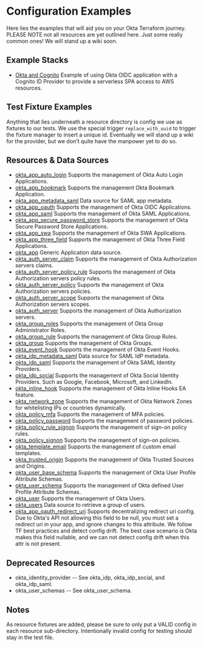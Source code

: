 # Configuration Examples

Here lies the examples that will aid you on your Okta Terraform journey. PLEASE NOTE not all resources are yet outlined here. Just some really common ones! We will stand up a wiki soon.

## Example Stacks

- [Okta and Cognito](./oidc-cognito-stack.tf) Example of using Okta OIDC application with a Cognito ID Provider to provide a serverless SPA access to AWS resources.

## Test Fixture Examples

Anything that lies underneath a resource directory is config we use as fixtures to our tests. We use the special trigger `replace_with_uuid` to trigger the fixture manager to insert a unique id. Eventually we will stand up a wiki for the provider, but we don't quite have the manpower yet to do so.

## Resources & Data Sources

- [okta_app_auto_login](./okta_app_auto_login) Supports the management of Okta Auto Login Applications.
- [okta_app_bookmark](./okta_app_bookmark) Supports the management Okta Bookmark Application.
- [okta_app_metadata_saml](./okta_app_metadata_saml) Data source for SAML app metadata.
- [okta_app_oauth](./okta_app_oauth) Supports the management of Okta OIDC Applications.
- [okta_app_saml](./okta_app_saml) Supports the management of Okta SAML Applications.
- [okta_app_secure_password_store](./okta_app_secure_password_store) Supports the management of Okta Secure Password Store Applications.
- [okta_app_swa](./okta_app_swa) Supports the management of Okta SWA Applications.
- [okta_app_three_field](./okta_app_three_field) Supports the management of Okta Three Field Applications.
- [okta_app](./okta_app) Generic Application data source.
- [okta_auth_server_claim](./okta_auth_server_claim) Supports the management of Okta Authorization servers claims.
- [okta_auth_server_policy_rule](./okta_auth_server_policy_rule) Supports the management of Okta Authorization servers policy rules.
- [okta_auth_server_policy](./okta_auth_server_policy) Supports the management of Okta Authorization servers policies.
- [okta_auth_server_scope](./okta_auth_server_scope) Supports the management of Okta Authorization servers scopes.
- [okta_auth_server](./okta_auth_server) Supports the management of Okta Authorization servers.
- [okta_group_roles](./okta_group_roles) Supports the management of Okta Group Administrator Roles.
- [okta_group_rule](./okta_group_rule) Supports the management of Okta Group Rules.
- [okta_group](./okta_group) Supports the management of Okta Groups.
- [okta_event_hook](./okta_event_hook) Supports the management of Okta Event Hooks.
- [okta_idp_metadata_saml](./okta_app_metadata_saml) Data source for SAML IdP metadata.
- [okta_idp_saml](./okta_idp_saml) Supports the management of Okta SAML Identity Providers.
- [okta_idp_social](./okta_idp_social) Supports the management of Okta Social Identity Providers. Such as Google, Facebook, Microsoft, and LinkedIn.
- [okta_inline_hook](./okta_inline_hook) Supports the management of Okta Inline Hooks EA feature.
- [okta_network_zone](./okta_network_zone) Supports the management of Okta Network Zones for whitelisting IPs or countries dynamically.
- [okta_policy_mfa](./okta_policy_mfa) Supports the management of MFA policies.
- [okta_policy_password](./okta_policy_password) Supports the management of password policies.
- [okta_policy_rule_signon](./okta_policy_rule_signon) Supports the management of sign-on policy rules.
- [okta_policy_signon](./okta_policy_signon) Supports the management of sign-on policies.
- [okta_template_email](./okta_template_email) Supports the management of custom email templates.
- [okta_trusted_origin](./okta_trusted_origin) Supports the management of Okta Trusted Sources and Origins.
- [okta_user_base_schema](./okta_user_base_schema) Supports the management of Okta User Profile Attribute Schemas.
- [okta_user_schema](./okta_user_schema) Supports the management of Okta defined User Profile Attribute Schemas.
- [okta_user](./okta_user) Supports the management of Okta Users.
- [okta_users](./okta_users) Data source to retrieve a group of users.
- [okta_app_oauth_redirect_uri](./okta_app_oauth_redirect_uri) Supports decentralizing redirect uri config. Due to Okta's API not allowing this field to be null, you must set a redirect uri in your app, and ignore changes to this attribute. We follow TF best practices and detect config drift. The best case scenario is Okta makes this field nullable, and we can not detect config drift when this attr is not present.

## Deprecated Resources

- okta_identity_provider -- See okta_idp, okta_idp_social, and okta_idp_saml.
- okta_user_schemas -- See okta_user_schema.

## Notes

As resource fixtures are added, please be sure to only put a VALID config in each resource sub-directory. Intentionally invalid config for testing should stay in the test file.
